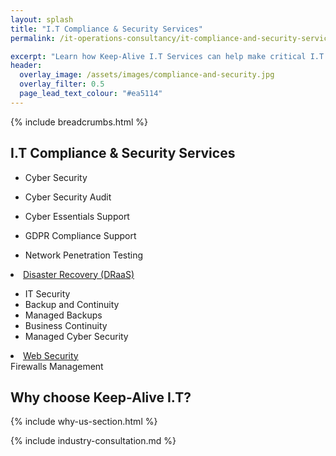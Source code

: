 ```yaml
---
layout: splash
title: "I.T Compliance & Security Services"
permalink: /it-operations-consultancy/it-compliance-and-security-services

excerpt: "Learn how Keep-Alive I.T Services can help make critical I.T Software decisions and develop bespoke Software solutions for your business."
header:
  overlay_image: /assets/images/compliance-and-security.jpg
  overlay_filter: 0.5 
  page_lead_text_colour: "#ea5114"
---
```


{% include breadcrumbs.html %}

## <i class="fas fa-user-tie page-title-icon" aria-hidden="true"></i> I.T Compliance & Security Services

- Cyber Security
- Cyber Security Audit
- Cyber Essentials Support
- GDPR Compliance Support

- Network Penetration Testing

<li><a title="Disaster Recovery (DRaaS)" href="/it-operations-consultancy/disaster-recovery-draas">Disaster Recovery (DRaaS)</a></li>

- IT Security
- Backup and Continuity
- Managed Backups
- Business Continuity
- Managed Cyber Security


<li><a title="Web Security" href="/it-operations-consultancy/web-security">Web Security</a></li>
Firewalls Management

## Why choose Keep-Alive I.T?
{% include why-us-section.html %}

{% include industry-consultation.md %}